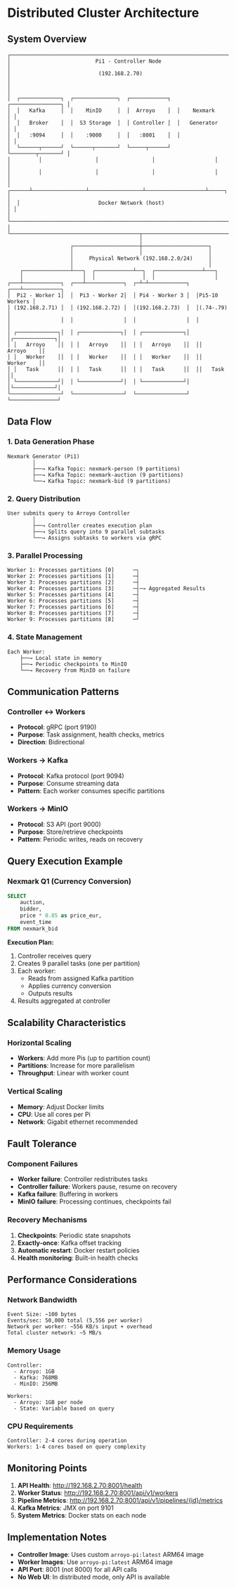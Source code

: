 # Distributed Cluster Architecture

## System Overview

```
┌─────────────────────────────────────────────────────────────────────────┐
│                           Pi1 - Controller Node                          │
│                            (192.168.2.70)                                │
│                                                                          │
│  ┌─────────────┐  ┌──────────────┐  ┌────────────┐  ┌────────────────┐ │
│  │   Kafka     │  │    MinIO     │  │  Arroyo    │  │    Nexmark     │ │
│  │   Broker    │  │  S3 Storage  │  │ Controller │  │   Generator    │ │
│  │   :9094     │  │    :9000     │  │   :8001    │  │                │ │
│  └──────┬──────┘  └──────┬───────┘  └─────┬──────┘  └────────┬───────┘ │
│         │                 │                 │                   │         │
│         │                 │                 │                   │         │
│  ┌──────┴─────────────────┴─────────────────┴───────────────────┴─────┐ │
│  │                         Docker Network (host)                       │ │
│  └─────────────────────────────────────────────────────────────────────┘ │
└─────────────────────────────────────────┬───────────────────────────────┘
                                          │
                    ┌─────────────────────┼─────────────────────┐
                    │                     │                     │
                    │     Physical Network (192.168.2.0/24)     │
                    │                                           │
    ┌───────────────┴───┐  ┌────────────┴──┐  ┌───────────────┴───┐
    │                   │  │               │  │                   │
┌───┴────────────┐  ┌───┴────────────┐  ┌─┴─┴────────────┐  ┌───┴────────────┐
│  Pi2 - Worker 1│  │  Pi3 - Worker 2│  │ Pi4 - Worker 3 │  │Pi5-10 Workers │
│ (192.168.2.71) │  │ (192.168.2.72) │  │(192.168.2.73)  │  │(.74-.79)      │
│                │  │                │  │                │  │               │
│ ┌─────────────┐│  │ ┌─────────────┐│  │ ┌─────────────┐│  │┌─────────────┐│
│ │   Arroyo    ││  │ │   Arroyo    ││  │ │   Arroyo    ││  ││   Arroyo    ││
│ │   Worker    ││  │ │   Worker    ││  │ │   Worker    ││  ││   Worker    ││
│ │   Task      ││  │ │   Task      ││  │ │   Task      ││  ││   Task      ││
│ └─────────────┘│  │ └─────────────┘│  │ └─────────────┘│  │└─────────────┘│
└────────────────┘  └────────────────┘  └────────────────┘  └───────────────┘
```

## Data Flow

### 1. Data Generation Phase
```
Nexmark Generator (Pi1)
        │
        ├──→ Kafka Topic: nexmark-person (9 partitions)
        ├──→ Kafka Topic: nexmark-auction (9 partitions)
        └──→ Kafka Topic: nexmark-bid (9 partitions)
```

### 2. Query Distribution
```
User submits query to Arroyo Controller
        │
        ├──→ Controller creates execution plan
        ├──→ Splits query into 9 parallel subtasks
        └──→ Assigns subtasks to workers via gRPC
```

### 3. Parallel Processing
```
Worker 1: Processes partitions [0]      ─┐
Worker 2: Processes partitions [1]      ─┤
Worker 3: Processes partitions [2]      ─┤
Worker 4: Processes partitions [3]      ─┤─→ Aggregated Results
Worker 5: Processes partitions [4]      ─┤
Worker 6: Processes partitions [5]      ─┤
Worker 7: Processes partitions [6]      ─┤
Worker 8: Processes partitions [7]      ─┤
Worker 9: Processes partitions [8]      ─┘
```

### 4. State Management
```
Each Worker:
    ├──→ Local state in memory
    ├──→ Periodic checkpoints to MinIO
    └──→ Recovery from MinIO on failure
```

## Communication Patterns

### Controller ↔ Workers
- **Protocol**: gRPC (port 9190)
- **Purpose**: Task assignment, health checks, metrics
- **Direction**: Bidirectional

### Workers → Kafka
- **Protocol**: Kafka protocol (port 9094)
- **Purpose**: Consume streaming data
- **Pattern**: Each worker consumes specific partitions

### Workers → MinIO
- **Protocol**: S3 API (port 9000)
- **Purpose**: Store/retrieve checkpoints
- **Pattern**: Periodic writes, reads on recovery

## Query Execution Example

### Nexmark Q1 (Currency Conversion)
```sql
SELECT 
    auction,
    bidder,
    price * 0.85 as price_eur,
    event_time
FROM nexmark_bid
```

**Execution Plan:**
1. Controller receives query
2. Creates 9 parallel tasks (one per partition)
3. Each worker:
   - Reads from assigned Kafka partition
   - Applies currency conversion
   - Outputs results
4. Results aggregated at controller

## Scalability Characteristics

### Horizontal Scaling
- **Workers**: Add more Pis (up to partition count)
- **Partitions**: Increase for more parallelism
- **Throughput**: Linear with worker count

### Vertical Scaling
- **Memory**: Adjust Docker limits
- **CPU**: Use all cores per Pi
- **Network**: Gigabit ethernet recommended

## Fault Tolerance

### Component Failures
- **Worker failure**: Controller redistributes tasks
- **Controller failure**: Workers pause, resume on recovery
- **Kafka failure**: Buffering in workers
- **MinIO failure**: Processing continues, checkpoints fail

### Recovery Mechanisms
1. **Checkpoints**: Periodic state snapshots
2. **Exactly-once**: Kafka offset tracking
3. **Automatic restart**: Docker restart policies
4. **Health monitoring**: Built-in health checks

## Performance Considerations

### Network Bandwidth
```
Event Size: ~100 bytes
Events/sec: 50,000 total (5,556 per worker)
Network per worker: ~556 KB/s input + overhead
Total cluster network: ~5 MB/s
```

### Memory Usage
```
Controller: 
  - Arroyo: 1GB
  - Kafka: 768MB
  - MinIO: 256MB
  
Workers:
  - Arroyo: 1GB per node
  - State: Variable based on query
```

### CPU Requirements
```
Controller: 2-4 cores during operation
Workers: 1-4 cores based on query complexity
```

## Monitoring Points

1. **API Health**: http://192.168.2.70:8001/health
2. **Worker Status**: http://192.168.2.70:8001/api/v1/workers
3. **Pipeline Metrics**: http://192.168.2.70:8001/api/v1/pipelines/{id}/metrics
4. **Kafka Metrics**: JMX on port 9101
5. **System Metrics**: Docker stats on each node

## Implementation Notes

- **Controller Image**: Uses custom `arroyo-pi:latest` ARM64 image
- **Worker Images**: Use `arroyo-pi:latest` ARM64 image
- **API Port**: 8001 (not 8000) for all API calls
- **No Web UI**: In distributed mode, only API is available